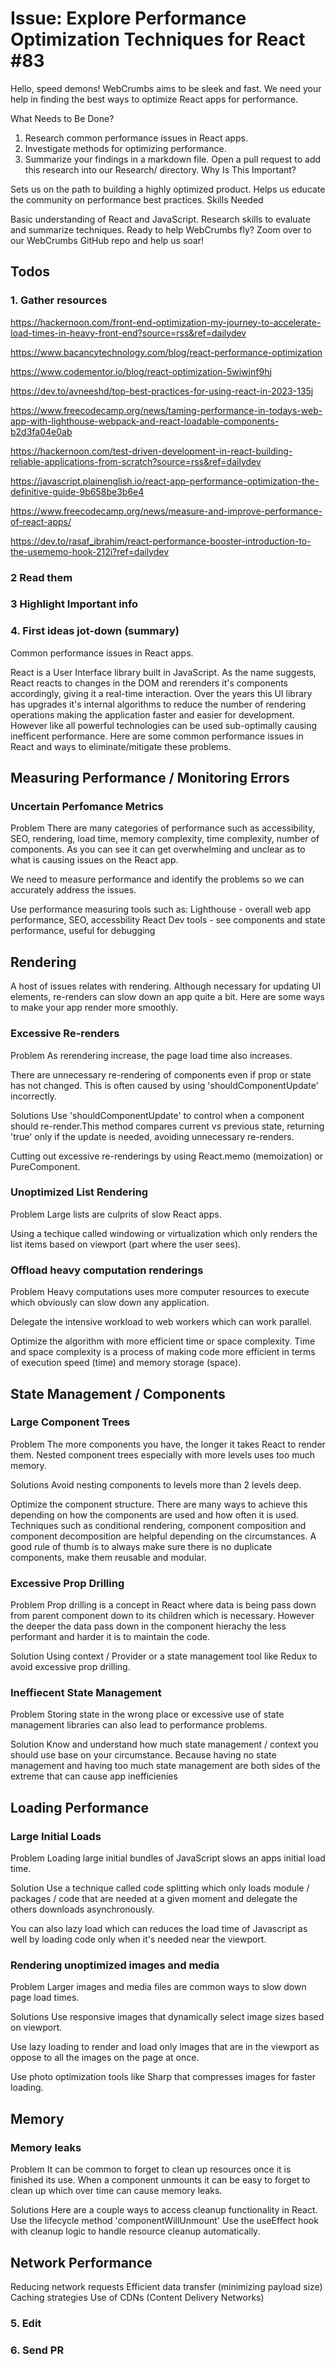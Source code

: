# Issue: Explore Performance Optimization Techniques for React #83

Hello, speed demons! WebCrumbs aims to be sleek and fast. We need your help in finding the best ways to optimize React apps for performance.

What Needs to Be Done?

1. Research common performance issues in React apps.
2. Investigate methods for optimizing performance.
3. Summarize your findings in a markdown file.
Open a pull request to add this research into our Research/ directory.
Why Is This Important?

Sets us on the path to building a highly optimized product.
Helps us educate the community on performance best practices.
Skills Needed

Basic understanding of React and JavaScript.
Research skills to evaluate and summarize techniques.
Ready to help WebCrumbs fly? Zoom over to our WebCrumbs GitHub repo and help us soar!

## Todos
### 1. Gather resources
https://hackernoon.com/front-end-optimization-my-journey-to-accelerate-load-times-in-heavy-front-end?source=rss&ref=dailydev

https://www.bacancytechnology.com/blog/react-performance-optimization

https://www.codementor.io/blog/react-optimization-5wiwjnf9hj

https://dev.to/avneeshd/top-best-practices-for-using-react-in-2023-135j

https://www.freecodecamp.org/news/taming-performance-in-todays-web-app-with-lighthouse-webpack-and-react-loadable-components-b2d3fa04e0ab

https://hackernoon.com/test-driven-development-in-react-building-reliable-applications-from-scratch?source=rss&ref=dailydev

https://javascript.plainenglish.io/react-app-performance-optimization-the-definitive-guide-9b658be3b6e4

https://www.freecodecamp.org/news/measure-and-improve-performance-of-react-apps/

https://dev.to/rasaf_ibrahim/react-performance-booster-introduction-to-the-usememo-hook-212i?ref=dailydev

### 2 Read them

### 3 Highlight Important info

### 4. First ideas jot-down (summary)
Common performance issues in React apps.

React is a User Interface library built in JavaScript. As the name suggests, React reacts to changes in the DOM and rerenders it's components accordingly, giving it a real-time interaction. Over the years this UI library has upgrades it's internal algorithms to reduce the number of rendering operations making the application faster and easier for development. However like all powerful technologies can be used sub-optimally causing inefficent performance. Here are some common performance issues in React and ways to eliminate/mitigate these problems.

## Measuring Performance / Monitoring Errors

### Uncertain Perfomance Metrics
Problem
There are many categories of performance such as accessibility, SEO, rendering, load time, memory complexity, time complexity, number of components. As you can see it can get overwhelming and unclear as to what is causing issues on the React app.

We need to measure performance and identify the problems so we can accurately address the issues.

Use performance measuring tools such as:
Lighthouse - overall web app performance, SEO, accessbility
React Dev tools - see components and state performance, useful for debugging


## Rendering
A host of issues relates with rendering. Although necessary for updating UI elements, re-renders can slow down an app quite a bit. Here are some ways to make your app render more smoothly.

### Excessive Re-renders
Problem
As rerendering increase, the page load time also increases.

There are unnecessary re-rendering of components even if prop or state has not changed. This is often caused by using 'shouldComponentUpdate' incorrectly.

Solutions
Use 'shouldComponentUpdate' to control when a component should re-render.This method compares current vs previous state, returning 'true' only if the update is needed, avoiding unnecessary re-renders.

Cutting out excessive re-renderings by using React.memo (memoization) or PureComponent. 

### Unoptimized List Rendering
Problem
Large lists are culprits of slow React apps. 

Using a techique called windowing or virtualization which only renders the list items based on viewport (part where the user sees).

### Offload heavy computation renderings
Problem
Heavy computations uses more computer resources to execute which obviously can slow down any application.

Delegate the intensive workload to web workers which can work parallel.

Optimize the algorithm with more efficient time or space complexity. Time and space complexity is a process of making code more efficient in terms of execution speed (time) and memory storage (space).

## State Management / Components

### Large Component Trees
Problem
The more components you have, the longer it takes React to render them.
Nested component trees especially with more levels uses too much memory.

Solutions
Avoid nesting components to levels more than 2 levels deep. 

Optimize the component structure. There are many ways to achieve this depending on how the components are used and how often it is used. Techniques such as conditional rendering, component composition and component decomposition are helpful depending on the circumstances.
A good rule of thumb is to always make sure there is no duplicate components, make them reusable and modular.

### Excessive Prop Drilling
Problem
Prop drilling is a concept in React where data is being pass down from parent component down to its children which is necessary. However the deeper the data pass down in the component hierachy the less performant and harder it is to maintain the code. 

Solution
Using context / Provider or a state management tool like Redux to avoid excessive prop drilling.

### Ineffiecent State Management
Problem
Storing state in the wrong place or excessive use of state management libraries can also lead to performance problems.

Solution
Know and understand how much state management / context you should use base on your circumstance. Because having no state management and having too much state management are both sides of the extreme that can cause app inefficienies

## Loading Performance
### Large Initial Loads
Problem
Loading large initial bundles of JavaScript slows an apps initial load time.

Solution
Use a technique called code splitting which only loads module / packages / code that are needed at a given moment and delegate the others downloads asynchronously.

You can also lazy load which can reduces the load time of Javascript as well by loading code only when it's needed near the viewport.

### Rendering unoptimized images and media
Problem
Larger images and media files are common ways to slow down page load times.

Solutions
Use responsive images that dynamically select image sizes based on viewport.

Use lazy loading to render and load only images that are in the viewport as oppose to all the images on the page at once.

Use photo optimization tools like Sharp that compresses images for faster loading. 

## Memory 

### Memory leaks
Problem
It can be common to forget to clean up resources once it is finished its use. When a component unmounts it can be easy to forget to clean up which over time can cause memory leaks.

Solutions
Here are a couple ways to access cleanup functionality in React.
Use the lifecycle method 'componentWillUnmount'
Use the useEffect hook with cleanup logic to handle resource cleanup automatically.

## Network Performance

Reducing network requests
Efficient data transfer (minimizing payload size)
Caching strategies
Use of CDNs (Content Delivery Networks)


### 5. Edit

### 6. Send PR




